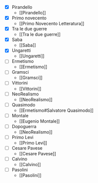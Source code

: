 - [x] Pirandello
	- [[Pirandello]]
- [x] Primo novecento
	- [[Primo Novecento Letteratura]]
- [x] Tra le due guerre
	- [[Tra le due guerre]]
- [x] Saba
	- [[Saba]]
- [x] Ungaretti
	- [[Ungaretti]]
- [ ] Ermetismo
	- [[Ermetismo]]
- [ ] Gramsci 
	- [[Gramsci]]
- [ ] Vittorini
	- [[Vittorini]]
- [ ] NeoRealismo
	- [[NeoRealismo]]
- [ ] Quasimodo 
	- [[Ermetismo#Salvatore Quasimodo]]
- [ ] Montale 
	- [[Eugenio Montale]]
- [ ] Dopoguerra
	- [[NeoRealismo]]
- [ ] Primo Levi
	- [[Primo Levi]]
- [ ] Cesare Pavese
	- [[Cesare Pavese]]
- [ ] Calvino 
	- [[Calvino]]
- [ ] Pasolini
	- [[Pasolini]]
